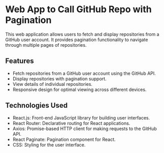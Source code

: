 # Web App to Call GitHub Repo with Pagination

This web application allows users to fetch and display repositories from a GitHub user account. It provides pagination functionality to navigate through multiple pages of repositories.

## Features

- Fetch repositories from a GitHub user account using the GitHub API.
- Display repositories with pagination support.
- View details of individual repositories.
- Responsive design for optimal viewing across different devices.

## Technologies Used

- React.js: Front-end JavaScript library for building user interfaces.
- React Router: Declarative routing for React applications.
- Axios: Promise-based HTTP client for making requests to the GitHub API.
- React Paginate: Pagination component for React.
- CSS: Styling for the user interface.

